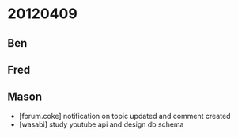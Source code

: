 # 20120409

## Ben



## Fred



## Mason
- [forum.coke] notification on topic updated and comment created
- [wasabi] study youtube api and design db schema